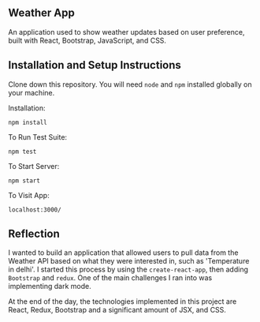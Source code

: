 ## Weather App

An application used to show weather updates based on user preference, built with React, Bootstrap, JavaScript, and CSS.

## Installation and Setup Instructions

Clone down this repository. You will need `node` and `npm` installed globally on your machine.

Installation:

`npm install`

To Run Test Suite:

`npm test`

To Start Server:

`npm start`

To Visit App:

`localhost:3000/`

## Reflection

I wanted to build an application that allowed users to pull data from the Weather API based on what they were interested in, such as 'Temperature in delhi'. I started this process by using the `create-react-app`, then adding `Bootstrap` and `redux`. One of the main challenges I ran into was implementing dark mode.

At the end of the day, the technologies implemented in this project are React, Redux, Bootstrap and a significant amount of JSX, and CSS.
